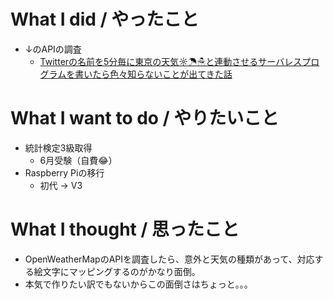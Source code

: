 # What I did / やったこと
- ↓のAPIの調査
  - [Twitterの名前を5分毎に東京の天気☼☂☃と連動させるサーバレスプログラムを書いたら色々知らないことが出てきた話](https://qiita.com/issei_y/items/ab641746be2704db98be)

# What I want to do / やりたいこと
- 統計検定3級取得
  - 6月受験（自費😂）
- Raspberry Piの移行
  - 初代 → V3

# What I thought / 思ったこと
- OpenWeatherMapのAPIを調査したら、意外と天気の種類があって、対応する絵文字にマッピングするのがかなり面倒。
- 本気で作りたい訳でもないからこの面倒さはちょっと。。。
